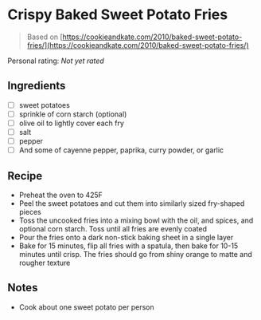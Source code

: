 <!-- Needs Manual Review -->

# Crispy Baked Sweet Potato Fries

> Based on [https://cookieandkate.com/2010/baked-sweet-potato-fries/](https://cookieandkate.com/2010/baked-sweet-potato-fries/)

<!-- {cts} rating=0; (User can specify rating on scale of 1-5) -->

Personal rating: *Not yet rated*

<!-- {cte} -->

<!-- {cts} name_image=None; (User can specify image name) -->

<!-- TODO: Capture image -->

<!-- {cte} -->

## Ingredients

* [ ] sweet potatoes
* [ ] sprinkle of corn starch (optional)
* [ ] olive oil to lightly cover each fry
* [ ] salt
* [ ] pepper
* [ ] And some of cayenne pepper, paprika, curry powder, or garlic

## Recipe

* Preheat the oven to 425F
* Peel the sweet potatoes and cut them into similarly sized fry-shaped pieces
* Toss the uncooked fries into a mixing bowl with the oil, and spices, and optional corn starch. Toss until all fries are evenly coated
* Pour the fries onto a dark non-stick baking sheet in a single layer
* Bake for 15 minutes, flip all fries with a spatula, then bake for 10-15 minutes until crisp. The fries should go from shiny orange to matte and rougher texture

## Notes

* Cook about one sweet potato per person
